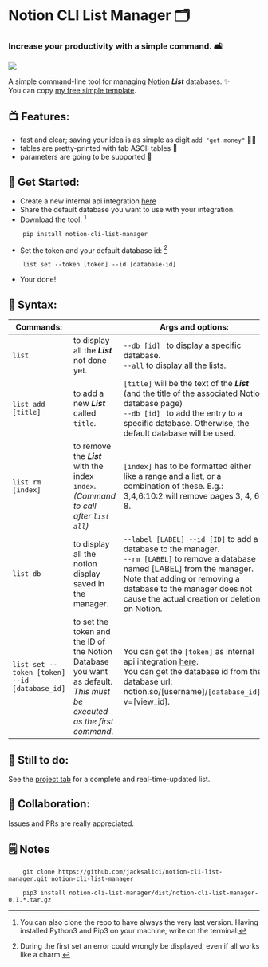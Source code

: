 # Notion CLI List Manager 🗂
### Increase your productivity with a simple command. 🛋

![](showcase.gif)

A simple command-line tool for managing [Notion](http://notion.so) ___List___ databases. ✨  
 You can copy [my free simple template](https://jacksalici.notion.site/d75c9590dc8b4d62a6c65cbf3fdd1dfb?v=0e3782222f014d7bb3e44a87376e3cfb).

## 📺 Features:
- fast and clear; saving your idea is as simple as digit `add "get money"` 💆‍♂️
- tables are pretty-printed with fab ASCII tables 🌈
- parameters are going to be supported 🎻

## 👾 Get Started:
- Create a new internal api integration [here](https://www.notion.so/my-integrations)
- Share the default database you want to use with your integration.
- Download the tool: [^1]
```
    pip install notion-cli-list-manager
```
- Set the token and your default database id: [^2]
```
    list set --token [token] --id [database-id]
``` 
- Your done!

## 🧰 Syntax:

| Commands:|    | Args and options:|
|---|---|---|
| `list` | to display all the ___List___ not done yet. | `--db [id] ` to display a specific database. <br> `--all` to display all the lists.
| `list add [title]` | to add a new ___List___ called `title`. |   `[title]` will be the text of the ___List___ (and the title of the associated Notion database page)  <br> `--db [id] ` to add the entry to a specific database. Otherwise, the default database will be used.| 
| `list rm [index]` | to remove the ___List___ with the index `index`.  <br> _(Command to call after `list all`)_| `[index]` has to be formatted either like a range and a list, or a combination of these. E.g.: 3,4,6:10:2 will remove pages 3, 4, 6, 8.
| `list db` | to display all the notion display saved in the manager. | `--label [LABEL] --id [ID]` to add a database to the manager. <br> `--rm [LABEL]` to remove a database named [LABEL] from the manager. Note that adding or removing a database to the manager does not cause the actual creation or deletion on Notion.
| `list set --token [token] --id [database_id]` | to set the token and the ID of the Notion Database you want as default. _This must be executed as the first command_. | You can get the `[token]` as internal api integration [here](https://www.notion.so/my-integrations). <br> You can get the database id from the database url: notion.so/[username]/`[database_id]`?v=[view_id].  | 

## 🛒 Still to do:
See the [project tab](https://github.com/jacksalici/notion-cli-list-manager/projects/1) for a complete and real-time-updated list.

## 💌 Collaboration:
Issues and PRs are really appreciated. 

## 🗒 Notes

[^1]: You can also clone the repo to have always the very last version.
Having installed Python3 and Pip3 on your machine, write on the terminal:

``` 
    git clone https://github.com/jacksalici/notion-cli-list-manager.git notion-cli-list-manager

    pip3 install notion-cli-list-manager/dist/notion-cli-list-manager-0.1.*.tar.gz
```
[^2]: During the first set an error could wrongly be displayed, even if all works like a charm. 

    